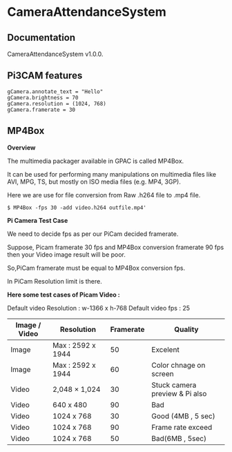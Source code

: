 ﻿CameraAttendanceSystem
======================

Documentation
----

CameraAttendanceSystem v1.0.0.


Pi3CAM features
----

````
gCamera.annotate_text = "Hello"
gCamera.brightness = 70
gCamera.resolution = (1024, 768) 
gCamera.framerate = 30

````

MP4Box
----

**Overview**

The multimedia packager available in GPAC is called MP4Box.

It can be used for performing many manipulations on multimedia files like AVI, MPG, TS, but mostly on ISO media files (e.g. MP4, 3GP). 

Here we are use for file conversion from Raw .h264 file to .mp4 file. 

````
$ MP4Box -fps 30 -add video.h264 outfile.mp4'
````

**Pi Camera Test Case**

We need to decide fps as per our PiCam decided framerate.

Suppose, Picam framerate 30 fps and MP4Box conversion framerate 90 fps then 
your Video image result will be poor.

So,PiCam framerate must be equal to MP4Box conversion fps.

In PiCam Resolution limit is there.

**Here some test cases of Picam Video :**

Default video Resolution : w-1366 x h-768 
Default video fps : 25 

| Image / Video | Resolution |  Framerate |  Quality |
| --- | --- | --- | --- |
| Image  | Max : 2592 x 1944 | 50 | Excelent |
| Image  | Max : 2592 x 1944 | 60 | Color chnage on screen |
| Video   | 2,048 × 1,024 | 30 | Stuck camera preview & Pi also |
| Video   | 640 x 480 | 90 | Bad |
| Video   | 1024 x 768 | 30 | Good (4MB , 5 sec) |
| Video   | 1024 x 768 | 90 | Frame rate exceed |
| Video   | 1024 x 768  | 50 | Bad(6MB , 5sec) |
